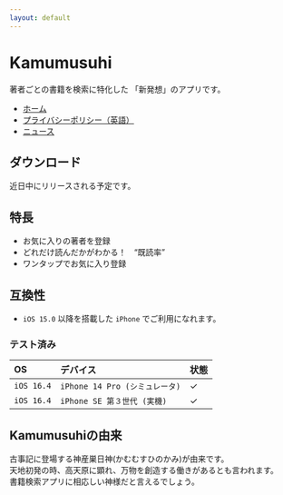 ```yaml
---
layout: default
---
```


# Kamumusuhi

著者ごとの書籍を検索に特化した
「新発想」のアプリです。

- [ホーム](./)
- [プライバシーポリシー（英語）](./privacy.markdown)
- [ニュース](./news.markdown)

## ダウンロード

近日中にリリースされる予定です。

## 特長

- お気に入りの著者を登録
- どれだけ読んだかがわかる！　“既読率”
- ワンタップでお気に入り登録

## 互換性

- `iOS 15.0` 以降を搭載した `iPhone` でご利用になれます。

### テスト済み

| OS           | デバイス                       | 状態 |
| :----------- | :----------------------------- | :--- |
| `iOS 16.4`   | `iPhone 14 Pro (シミュレータ)` | ✓   |
| `iOS 16.4`   | `iPhone SE 第３世代 (実機)`    | ✓   |

## Kamumusuhiの由来

古事記に登場する神産巣日神(かむむすひのかみ)が由来です。  
天地初発の時、高天原に顕れ、万物を創造する働きがあるとも言われます。  
書籍検索アプリに相応しい神様だと言えるでしょう。
